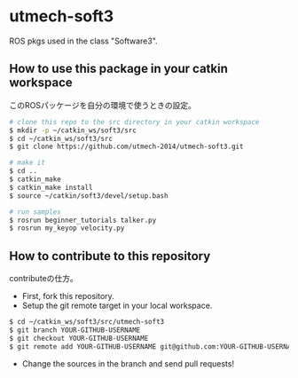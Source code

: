 utmech-soft3
============

ROS pkgs used in the class "Software3".


How to use this package in your catkin workspace
---
このROSパッケージを自分の環境で使うときの設定。
```bash
# clone this repo to the src directory in your catkin workspace
$ mkdir -p ~/catkin_ws/soft3/src
$ cd ~/catkin_ws/soft3/src
$ git clone https://github.com/utmech-2014/utmech-soft3.git

# make it
$ cd ..
$ catkin_make
$ catkin_make install
$ source ~/catkin/soft3/devel/setup.bash

# run samples
$ rosrun beginner_tutorials talker.py
$ rosrun my_keyop velocity.py
```

How to contribute to this repository
---
contributeの仕方。
* First, fork this repository.
* Setup the git remote target in your local workspace.

```bash
$ cd ~/catkin_ws/soft3/src/utmech-soft3
$ git branch YOUR-GITHUB-USERNAME
$ git checkout YOUR-GITHUB-USERNAME
$ git remote add YOUR-GITHUB-USERNAME git@github.com:YOUR-GITHUB-USERNAME/utmech-soft3
```
* Change the sources in the branch and send pull requests!
